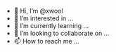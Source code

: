 - 👋 Hi, I’m @xwool
- 👀 I’m interested in ...
- 🌱 I’m currently learning ...
- 💞️ I’m looking to collaborate on ...
- 📫 How to reach me ...

<!---
xwool/xwool is a ✨ special ✨ repository because its `README.md` (this file) appears on your GitHub profile.
You can click the Preview link to take a look at your changes.
--->
